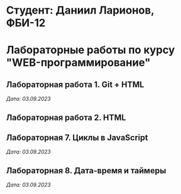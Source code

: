 # Студент: Даниил Ларионов, ФБИ-12

# Лабораторные работы по курсу "WEB-программирование"

## Лабораторная работа 1. Git + HTML

*Дата: 03.09.2023*

## Лабораторная работа 2. HTML

## Лабораторная 7.  Циклы в JavaScript

*Дата: 03.09.2023*

## Лабораторная 8.  Дата-время и таймеры

*Дата: 03.09.2023*